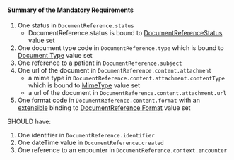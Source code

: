#### Summary of the Mandatory Requirements

1.  One status in `DocumentReference.status`
    -   DocumentReference.status is bound to [DocumentReferenceStatus] value set 
1.  One document type code in `DocumentReference.type` which is bound to [Document Type] value set
1.  One reference to a patient in `DocumentReference.subject`
1.  One url of the document in `DocumentReference.content.attachment`
    -   a mime type in `DocumentReference.content.attachment.contentType` which is bound to [MimeType] value set 
    -   a url of the document in `DocumentReference.content.attachment.url`
1.  One format code in `DocumentReference.content.format` with an [extensible](http://hl7.org/fhir/terminologies.html#extensible) binding to [DocumentReference Format] value set

SHOULD have:

1.  One identifier in `DocumentReference.identifier`
1.  One dateTime value in `DocumentReference.created`
1.  One reference to an encounter in `DocumentReference.context.encounter`

  [Document Type]: http://hl7.org/fhir/ValueSet-c80-doc-typecodes.html
  [DocumentReferenceStatus]: http://hl7.org/fhir/ValueSet-document-reference-status.html
  [MimeType]: http://www.rfc-editor.org/bcp/bcp13.txt#
  [DocumentReference Format]: http://hl7.org/fhir/ValueSet-formatcodes.html
  [FHIR Binary Resource]: http://hl7.org/fhir/binary.html
